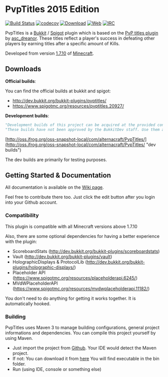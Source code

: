 # PvpTitles 2015 Edition
[![Build Status](https://travis-ci.org/AlternaCraft/PvpTitles.svg)](https://travis-ci.org/AlternaCraft/PvpTitles)
[![codecov](https://codecov.io/gh/AlternaCraft/PvpTitles/branch/2.x/graph/badge.svg)](https://codecov.io/gh/AlternaCraft/PvpTitles)
[![Download](https://api.bintray.com/packages/alternacraft/maven/PvpTitles/images/download.svg)](https://www.github.com/alternacraft/PvpTitles/releases)
[![Web](https://img.shields.io/badge/Web-alternacraft.github.io%2FPvpTitles%2F-yellow.svg)](https://alternacraft.github.io/PvpTitles) 
[![IRC](https://img.shields.io/badge/IRC-%23PvpTitles-yellow.svg)](http://webchat.freenode.net/?channels=%23PvpTitles) 

PvpTitles is a [Bukkit](https://github.com/Bukkit/Bukkit) / [Spigot](https://github.com/SpigotMC/Spigot-API) plugin which is based on the [PvP titles plugin](https://github.com/dreanor/PvPTitles) by [asc_dreanor](https://github.com/dreanor). These titles reflect a player's success in defeating other players by earning titles after a specific amount of Kills.

Developed from version [1.7.10](https://mcupdate.tumblr.com/post/89960443749/minecraft-1710) of [Minecraft](http://minecraft.net).

Downloads
---------

**Official builds**:

You can find the official builds at bukkit and spigot:

* http://dev.bukkit.org/bukkit-plugins/pvptitles/
* https://www.spigotmc.org/resources/pvptitles.20927/

**Development builds**:

```python
"Development builds of this project can be acquired at the provided continuous integration server."
"These builds have not been approved by the BukkitDev staff. Use them at your own risk."
```

[http://oss.jfrog.org/oss-snapshot-local/com/alternacraft/PvpTitles/](http://oss.jfrog.org/oss-snapshot-local/com/alternacraft/PvpTitles/ "dev builds")

The dev builds are primarily for testing purposes.

Getting Started & Documentation
-------------------------------

All documentation is available on the [Wiki page](https://github.com/AlternaCraft/PvpTitles/wiki).

Feel free to contribute there too. Just click the edit button after you login into your Github account.


### Compatibility
This plugin is compatible with all Minecraft versions above 1.7.10

Also, there are some optional dependencies for having a better experience with the plugin:
* ScoreboardStats (http://dev.bukkit.org/bukkit-plugins/scoreboardstats)
* Vault (http://dev.bukkit.org/bukkit-plugins/vault)
* HolographicDisplays & ProtocolLib (http://dev.bukkit.org/bukkit-plugins/holographic-displays/)
* Placeholder API (https://www.spigotmc.org/resources/placeholderapi.6245/)
* MVdWPlaceholderAPI (https://www.spigotmc.org/resources/mvdwplaceholderapi.11182/)

You don't need to do anything for getting it works together. It is automatically hooked.


### Building
PvpTitles uses Maven 3 to manage building configurations, general project informations and dependencies. You can compile this project yourself by using Maven.

* Just import the project from [Github](http://github.com/).
  Your IDE would detect the Maven project.
* If not: You can download it from [here](http://maven.apache.org/download.cgi)
  You will find executable in the bin folder.
* Run (using IDE, console or something else)
